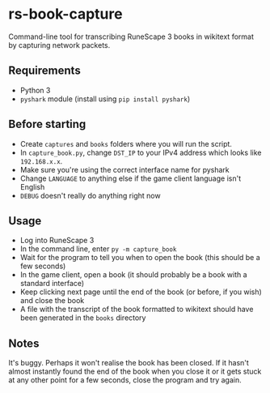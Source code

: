 # rs-book-capture

Command-line tool for transcribing RuneScape 3 books in wikitext format by capturing network packets.

## Requirements
* Python 3
* `pyshark` module (install using `pip install pyshark`)

## Before starting
* Create `captures` and `books` folders where you will run the script.
* In `capture_book.py`, change `DST_IP` to your IPv4 address which looks like `192.168.x.x`.
* Make sure you're using the correct interface name for pyshark
* Change `LANGUAGE` to anything else if the game client language isn't English
* `DEBUG` doesn't really do anything right now

## Usage
* Log into RuneScape 3
* In the command line, enter `py -m capture_book`
* Wait for the program to tell you when to open the book (this should be a few seconds)
* In the game client, open a book (it should probably be a book with a standard interface)
* Keep clicking next page until the end of the book (or before, if you wish) and close the book
* A file with the transcript of the book formatted to wikitext should have been generated in the `books` directory

## Notes
It's buggy. Perhaps it won't realise the book has been closed. If it hasn't almost instantly found the end of the book when you close it or it gets stuck at any other point for a few seconds, close the program and try again.
